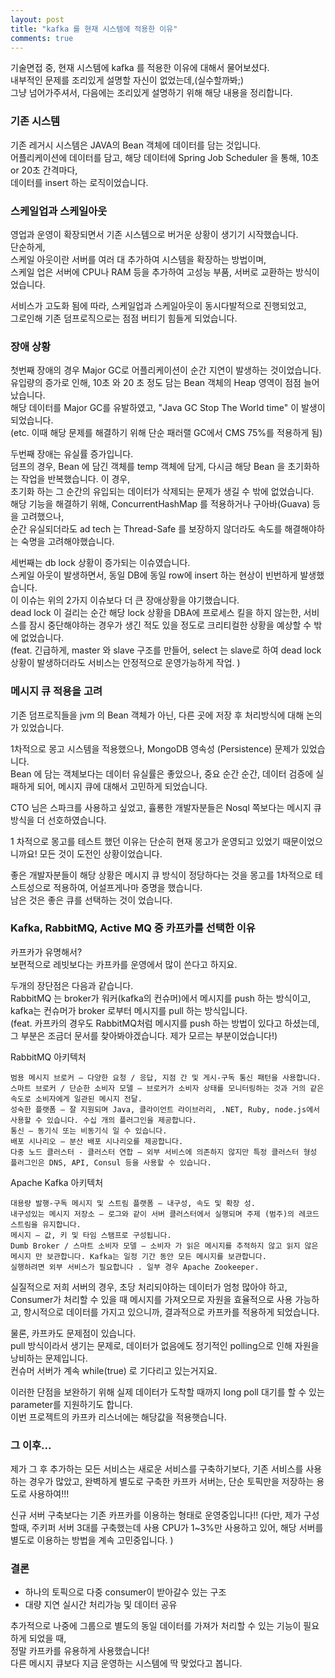 ```yaml
---
layout: post
title: "kafka 를 현재 시스템에 적용한 이유"
comments: true
---
```


기술면접 중, 현재 시스템에 kafka 를 적용한 이유에 대해서 물어보셨다.  
내부적인 문제를 조리있게 설명할 자신이 없었는데,(실수할까봐;)  
그냥 넘어가주셔서, 다음에는 조리있게 설명하기 위해 해당 내용을 정리합니다.  

### 기존 시스템

기존 레거시 시스템은 JAVA의 Bean 객체에 데이터를 담는 것입니다.    
어플리케이션에 데이터를 담고, 해당 데이터에 Spring Job Scheduler 을 통해, 10초 or 20초 간격마다,   
데이터를 insert 하는 로직이었습니다.    


### 스케일업과 스케일아웃

영업과 운영이 확장되면서 기존 시스템으로 버거운 상황이 생기기 시작했습니다.  
단순하게,   
스케일 아웃이란 서버를 여러 대 추가하여 시스템을 확장하는 방법이며,    
스케일 업은 서버에 CPU나 RAM 등을 추가하여 고성능 부품, 서버로 교환하는 방식이었습니다.    

서비스가 고도화 됨에 따라,  스케일업과 스케일아웃이 동시다발적으로 진행되었고,    
그로인해 기존 덤프로직으로는 점점 버티기 힘들게 되었습니다.  

### 장애 상황

첫번째 장애의 경우 Major GC로 어플리케이션이 순간 지연이 발생하는 것이었습니다.    
유입량의 증가로 인해, 10초 와 20 초 정도 담는 Bean 객체의 Heap 영역이 점점 늘어났습니다.  
해당 데이터를 Major GC를 유발하였고, "Java GC Stop The World time" 이 발생이 되었습니다.  
(etc. 이때 해당 문제를 해결하기 위해 단순 패러랠 GC에서 CMS 75%를 적용하게 됨)

두번째 장애는 유실률 증가입니다.  
덤프의 경우, Bean 에 담긴 객체를 temp 객체에 담게, 다시금 해당 Bean 을 초기화하는 작업을 반복했습니다. 
이 경우,                      
초기화 하는 그 순간의 유입되는 데이터가 삭제되는 문제가 생길 수 밖에 없었습니다.  
해당 기능을 해결하기 위해, ConcurrentHashMap 를 적용하거나 구아바(Guava) 등을 고려했으나,  
순간 유실되더라도 ad tech 는 Thread-Safe 를 보장하지 않더라도 속도를 해결해야하는 숙명을 고려해야했습니다.  

세번째는 db lock 상황이 증가되는 이슈였습니다.  
스케일 아웃이 발생하면서, 동일 DB에 동일 row에 insert 하는 현상이 빈번하게 발생했습니다.  
이 이슈는 위의 2가지 이슈보다 더 큰 장애상황을 야기했습니다.  
dead lock 이 걸리는 순간 해당 lock 상황을 DBA에 프로세스 킬을 하지 않는한, 
서비스를 잠시 중단해야하는 경우가 생긴 적도 있을 정도로 크리티컬한 상황을 예상할 수 밖에 없었습니다.  
(feat. 긴급하게, master 와 slave 구조를 만들어, select 는 slave로 하여 dead lock 상황이 발생하더라도 서비스는 안정적으로 운영가능하게 작업.  ) 


### 메시지 큐 적용을 고려

기존 덤프로직들을 jvm 의 Bean 객체가 아닌, 다른 곳에 저장 후 처리방식에 대해 논의가 있었습니다.  

1차적으로 몽고 시스템을 적용했으나, MongoDB 영속성 (Persistence) 문제가 있었습니다.  
Bean 에 담는 객체보다는 데이터 유실률은 좋았으나, 중요 순간 순간, 데이터 검증에 실패하게 되어, 
메시지 큐에 대해서 고민하게 되었습니다.  

CTO 님은 스파크를 사용하고 싶었고, 휼룡한 개발자분들은 Nosql 쪽보다는 메시지 큐 방식을 더 선호하였습니다.  

1 차적으로 몽고를 테스트 했던 이유는 단순히 현재 몽고가 운영되고 있었기 때문이었으니까요!
모든 것이 도전인 상황이었습니다.   

좋은 개발자분들이 해당 상황은 메시지 큐 방식이 정당하다는 것을 몽고를 1차적으로 테스트성으로 적용하여, 어설프게나마 증명을 했습니다.  
남은 것은 좋은 큐를 선택하는 것이 었습니다.  

### Kafka, RabbitMQ, Active MQ 중 카프카를 선택한 이유

카프카가 유명해서?   
보편적으로 레빗보다는 카프카를 운영에서 많이 쓴다고 하지요.  

두개의 장단점은 다음과 같습니다.  
RabbitMQ 는 broker가 워커(kafka의 컨슈머)에서 메시지를 push 하는 방식이고,  
kafka는 컨슈머가 broker 로부터 메시지를 pull 하는 방식입니다.  
(feat. 카프카의 경우도 RabbitMQ처럼 메시지를 push 하는 방법이 있다고 하셨는데, 그 부분은 조금더 문서를 찾아봐야겠습니다. 제가 모르는 부분이었습니다!)

RabbitMQ 아키텍처  
  
```
범용 메시지 브로커 — 다양한 요청 / 응답, 지점 간 및 게시-구독 통신 패턴을 사용합니다.
스마트 브로커 / 단순한 소비자 모델 — 브로커가 소비자 상태를 모니터링하는 것과 거의 같은 속도로 소비자에게 일관된 메시지 전달.
성숙한 플랫폼 — 잘 지원되며 Java, 클라이언트 라이브러리, .NET, Ruby, node.js에서 사용할 수 있습니다. 수십 개의 플러그인을 제공합니다.
통신 — 동기식 또는 비동기식 일 수 있습니다.
배포 시나리오 — 분산 배포 시나리오를 제공합니다.
다중 노드 클러스터 - 클러스터 연합 — 외부 서비스에 의존하지 않지만 특정 클러스터 형성 플러그인은 DNS, API, Consul 등을 사용할 수 있습니다.
```

Apache Kafka 아키텍처  
  
``` 
대용량 발행-구독 메시지 및 스트림 플랫폼 — 내구성, 속도 및 확장 성.
내구성있는 메시지 저장소 — 로그와 같이 서버 클러스터에서 실행되며 주제 (범주)의 레코드 스트림을 유지합니다.
메시지 — 값, 키 및 타임 스탬프로 구성됩니다.
Dumb Broker / 스마트 소비자 모델 — 소비자 가 읽은 메시지를 추적하지 않고 읽지 않은 메시지 만 보관합니다. Kafka는 일정 기간 동안 모든 메시지를 보관합니다.
실행하려면 외부 서비스가 필요합니다 . 일부 경우 Apache Zookeeper.
```

실질적으로 저희 서버의 경우, 초당 처리되야하는 데이터가 엄청 많아야 하고,
Consumer가 처리할 수 있을 때 메시지를 가져오므로 자원을 효율적으로 사용 가능하고, 
항시적으로 데이터를 가지고 있으니까, 결과적으로 카프카를 적용하게 되었습니다.

물론, 카프카도 문제점이 있습니다.  
pull 방식이라서 생기는 문제로, 
데이터가 없음에도 정기적인 polling으로 인해 자원을 낭비하는 문제입니다.  
컨슈머 서버가 계속 while(true) 로 기다리고 있는거지요.  

이러한 단점을 보완하기 위해 실제 데이터가 도착할 때까지 long poll 대기를 할 수 있는 parameter를 지원하기도 합니다.  
이번 프로젝트의 카프카 리스너에는 해당값을 적용햇습니다. 



### 그 이후...

제가 그 후 추가하는 모든 서비스는 새로운 서비스를 구축하기보다, 
기존 서비스를 사용하는 경우가 많았고, 완벽하게 별도로 구축한 카프카 서버는,
단순 토픽만을 저장하는 용도로 사용하여!!!

신규 서버 구축보다는 기존 카프카를 이용하는 형태로 운영중입니다!! 
(다만, 제가 구성할때, 주키퍼 서버 3대를 구축했는데 사용 CPU가 1~3%만 사용하고 있어, 해당 서버를 별도로 이용하는 방법을 계속 고민중입니다. )

### 결론

- 하나의 토픽으로 다중 consumer이 받아갈수 있는 구조     
- 대량 지연 실시간 처리가능 및 데이터 공유


추가적으로 나중에 그룹으로 별도의 동일 데이터를 가져가 처리할 수 있는 기능이 필요하게 되었을 때,  
정말 카프카를 유용하게 사용했습니다!  
다른 메시지 큐보다 지금 운영하는 시스템에 딱 맞었다고 봅니다.  



  


